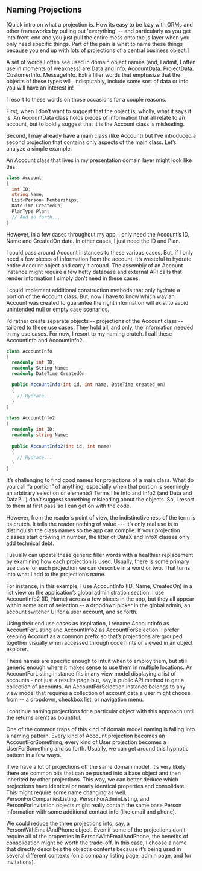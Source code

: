 ## Naming Projections
 
[Quick intro on what a projection is. How its easy to be lazy with ORMs and other frameworks by pulling out 'everything' -- and particularly as you get into front-end and you just pull the entire mess onto the js layer when you only need specific things. Part of the pain is what to name these things because you end up with lots of projections of a central business object.]

A set of words I often see used in domain object names (and, I admit, I often use in moments of weakness) are Data and Info.  AccountData. ProjectData. CustomerInfo. MessageInfo. Extra filler words that emphasize that the objects of these types will, indisputably, include some sort of data or info you will have an interest in!

I resort to these words on those occasions for a couple reasons. 

First, when I don’t want to suggest that the object is, wholly, what it says it is. An AccountData class holds pieces of information that all relate to an account, but to boldly suggest that it is the Account class is misleading. 

Second, I may already have a main class (like Account) but I’ve introduced a second projection that contains only aspects of the main class. Let’s analyze a simple example.

An Account class that lives in my presentation domain layer might look like this:

```C#
class Account 
{
  int ID;
  string Name;
  List<Person> Memberships;
  DateTime CreatedOn;
  PlanType Plan;
  // And so forth...
}
```

However, in a few cases throughout my app, I only need the Account’s ID, Name and CreatedOn date. In other cases, I just need the ID and Plan.

I could pass around Account instances to these various cases. But, if I only need a few pieces of information from the account, it’s wasteful to hydrate entire Account object and carry it around. The assembly of an Account instance might require a few hefty database and external API calls that render information I simply don’t need in these cases.

I could implement additional construction methods that only hydrate a portion of the Account class. But, now I have to know which way an Account was created to guarantee the right information will exist to avoid unintended null or empty case scenarios.

I’d rather create separate objects -- projections of the Account class -- tailored to these use cases. They hold all, and only, the information needed in my use cases. For now, I resort to my naming crutch. I call these AccountInfo and AccountInfo2.

```C#
class AccountInfo
{
  readonly int ID;
  readonly String Name;
  readonly DateTime CreatedOn;

  public AccountInfo(int id, int name, DateTime created_on) 
  { 
  	// Hydrate...
  }
}
```

```C#
class AccountInfo2
{
  readonly int ID;
  readonly string Name;
 
  public AccountInfo2(int id, int name)
  {
  	// Hydrate...
  }	
}
```

It’s challenging to find good names for projections of a main class. What do you call “a portion” of anything, especially when that portion is seemingly an arbitrary selection of elements? Terms like Info and Info2 (and Data and Data2...) don’t suggest something misleading about the objects. So, I resort to them at first pass so I can get on with the code.

However, from the reader’s point of view, the indistinctiveness of the term is its crutch. It tells the reader nothing of value --- it’s only real use is to distinguish the class names so the app can compile. If your projection classes start growing in number, the litter of DataX and InfoX classes only add technical debt.

I usually can update these generic filler words with a healthier replacement by examining how each projection is used. Usually, there is some primary use case for each projection we can describe in a word or two. That turns into what I add to the projection’s name.

For instance, in this example, I use AccountInfo (ID, Name, CreatedOn) in a list view on the application’s global administration section. I use AccountInfo2 (ID, Name) across a few places in the app, but they all appear within some sort of selection -- a dropdown picker in the global admin, an account switcher UI for a user account, and so forth.

Using their end use cases as inspiration, I rename AccountInfo as AccountForListing and AccountInfo2 as AccountForSelection. I prefer keeping Account as a common prefix so that’s projections are grouped together visually when accessed through code hints or viewed in an object explorer.

These names are specific enough to intuit when to employ them, but still generic enough where it makes sense to use them in multiple locations. An AccountForListing instance fits in any view model displaying a list of accounts - not just a results page but, say, a public API method to get a collection of accounts. An AccountForSelection instance belongs to any view model that requires a collection of account data a user might choose from -- a dropdown, checkbox list, or navigation menu.

I continue naming projections for a particular object with this approach until the returns aren’t as bountiful. 

One of the common traps of this kind of domain model naming is falling into a naming pattern. Every kind of Account projection becomes an AccountForSomething, every kind of User projection becomes a UserForSomething and so forth. Usually, we can get around this hypnotic pattern in a few ways.

If we have a lot of projections off the same domain model, it’s very likely there are common bits that can be pushed into a base object and then inherited by other projections. This way, we can better deduce which projections have identical or nearly identical properties and consolidate. This might require some name changing as well. PersonForCompaniesListing, PersonForAdminListing, and PersonForInvitation objects might really contain the same base Person information with some additional contact info (like email and phone). 

We could reduce the three projections into, say, a PersonWithEmailAndPhone object. Even if some of the projections don’t require all of the properties in PersonWithEmailAndPhone, the benefits of consolidation might be worth the trade-off.  In this case, I choose a name that directly describes the object’s contents because it’s being used in several different contexts (on a company listing page, admin page, and for invitations).
